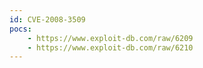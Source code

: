 ```yaml
---
id: CVE-2008-3509
pocs:
    - https://www.exploit-db.com/raw/6209
    - https://www.exploit-db.com/raw/6210
---
```

